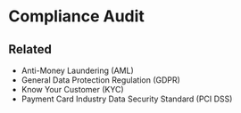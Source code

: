 # Compliance Audit

## Related

- Anti-Money Laundering (AML)
- General Data Protection Regulation (GDPR)
- Know Your Customer (KYC)
- Payment Card Industry Data Security Standard (PCI DSS)
